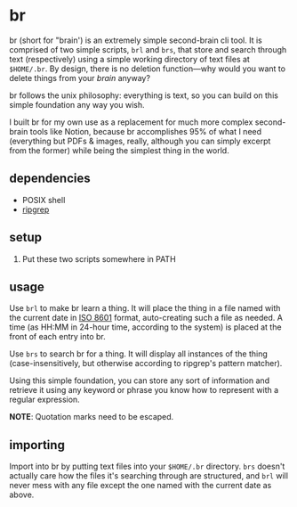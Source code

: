 # br
br (short for "brain') is an extremely simple second-brain cli tool. It is comprised of two simple scripts, `brl` and `brs`, that store and search through text (respectively) using a simple working directory of text files at `$HOME/.br`. By design, there is no deletion function—why would you want to delete things from your _brain_ anyway?

br follows the unix philosophy: everything is text, so you can build on this simple foundation any way you wish.

I built br for my own use as a replacement for much more complex second-brain tools like Notion, because br accomplishes 95% of what I need (everything but PDFs & images, really, although you can simply excerpt from the former) while being the simplest thing in the world.

## dependencies
* POSIX shell
* [ripgrep](https://github.com/BurntSushi/ripgrep)

## setup
1. Put these two scripts somewhere in PATH

## usage
Use `brl` to make br learn a thing. It will place the thing in a file named with the current date in [ISO 8601](https://en.wikipedia.org/wiki/ISO_8601) format, auto-creating such a file as needed. A time (as HH:MM in 24-hour time, according to the system) is placed at the front of each entry into br.

Use `brs` to search br for a thing. It will display all instances of the thing (case-insensitively, but otherwise according to ripgrep's pattern matcher).

Using this simple foundation, you can store any sort of information and retrieve it using any keyword or phrase you know how to represent with a regular expression.

**NOTE**: Quotation marks need to be escaped.

## importing
Import into br by putting text files into your `$HOME/.br` directory. `brs` doesn't actually care how the files it's searching through are structured, and `brl` will never mess with any file except the one named with the current date as above.
